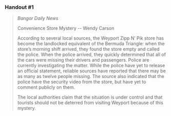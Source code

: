 ### Handout #1

> *Bangor Daily News*
>
> Convenience Store Mystery
> -- Wendy Carson
>
> According to several local sources, the Weyport Zipp N’ Pik store has become the landlocked equivalent of the Bermuda Triangle: when the store’s morning shift arrived, they found the store empty and called the police. When the police arrived, they quickly determined that all of the cars were missing their drivers and passengers. Police are currently investigating the matter. While the police have yet to release an official statement, reliable sources have reported that there may be as many as twelve people missing. The source also indicated that the police have the security video from the store, but have yet to comment publicly on them.
>
>The local authorities claim that the situation is under control and that tourists should not be deterred from visiting Weyport because of this mystery.
